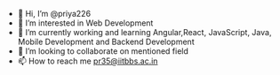 - 👋 Hi, I’m @priya226
- 👀 I’m interested in Web Development 
- 🌱 I’m currently working and learning Angular,React, JavaScript, Java, Mobile Development and Backend Development
- 💞️ I’m looking to collaborate on mentioned field
- 📫 How to reach me pr35@iitbbs.ac.in

<!---
priya226/priya226 is a ✨ special ✨ repository because its `README.md` (this file) appears on your GitHub profile.
You can click the Preview link to take a look at your changes.
--->
